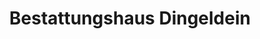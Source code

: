 ---
title: "Bestattungshaus Dingeldein"
url: /oberzent/bestattungshaus-dingeldein/
shop: Bestattungen
---